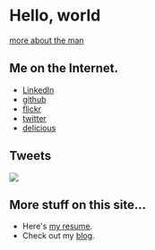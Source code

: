<div class="hero-unit">
<h1>Hello, world</h1>
<a href="/about.html">more about the man</a>
</div> <!-- hero -->

<div class="row">
<div class="span4">
<h2>Me on the Internet.</h2>
<ul>
<li><a href="http://www.linkedin.com/in/demian0311">LinkedIn</a>
<li><a href="https://github.com/demian0311">github</a>
<li><a href="http://www.flickr.com/photos/neidetcher">flickr</a>
<li><a href="http://twitter.com/#!/demian0311">twitter</a>
<li><a href="http://www.delicious.com/demian0311">delicious</a>
</ul>
</div>

<div class="span4">
<h2>Tweets</h2>
<script charset="utf-8" src="http://widgets.twimg.com/j/2/widget.js"></script>
<script>
new TWTR.Widget({
  version: 2,
  type: 'profile',
  rpp: 1,
  interval: 30000,
  width: 'auto',
  height: 300,
  theme: {
    shell: {
      background: '#f5f5f5',
      color: '#333333'
    },
    tweets: {
      background: '#f5f5f5',
      color: '#333333',
      links: '#0735eb'
    }
  },
  features: {
    scrollbar: true,
    loop: false,
    live: false,
    behavior: 'all'
  }
}).render().setUser('demian0311').start();
</script>
</div>

<div class="span4">
<img src="http://farm4.staticflickr.com/3483/3778014281_80ca8fbfaf_t.jpg"/>
<h2>More stuff on this site...</h2>
<ul>
<li>Here's <a href="resume.html">my resume</a>.
<li>Check out my <a href="/blog">blog</a>.
</ul>
</div>
</div><!-- row -->

